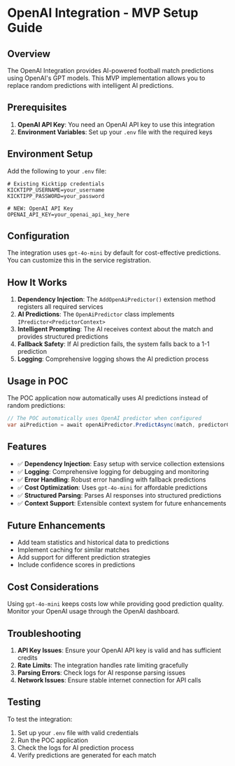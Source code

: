 # OpenAI Integration - MVP Setup Guide

## Overview

The OpenAI Integration provides AI-powered football match predictions using OpenAI's GPT models. This MVP implementation allows you to replace random predictions with intelligent AI predictions.

## Prerequisites

1. **OpenAI API Key**: You need an OpenAI API key to use this integration
2. **Environment Variables**: Set up your `.env` file with the required keys

## Environment Setup

Add the following to your `.env` file:

```env
# Existing Kicktipp credentials
KICKTIPP_USERNAME=your_username
KICKTIPP_PASSWORD=your_password

# NEW: OpenAI API Key
OPENAI_API_KEY=your_openai_api_key_here
```

## Configuration

The integration uses `gpt-4o-mini` by default for cost-effective predictions. You can customize this in the service registration.

## How It Works

1. **Dependency Injection**: The `AddOpenAiPredictor()` extension method registers all required services
2. **AI Predictions**: The `OpenAiPredictor` class implements `IPredictor<PredictorContext>`
3. **Intelligent Prompting**: The AI receives context about the match and provides structured predictions
4. **Fallback Safety**: If AI prediction fails, the system falls back to a 1-1 prediction
5. **Logging**: Comprehensive logging shows the AI prediction process

## Usage in POC

The POC application now automatically uses AI predictions instead of random predictions:

```csharp
// The POC automatically uses OpenAI predictor when configured
var aiPrediction = await openAiPredictor.PredictAsync(match, predictorContext);
```

## Features

- ✅ **Dependency Injection**: Easy setup with service collection extensions
- ✅ **Logging**: Comprehensive logging for debugging and monitoring
- ✅ **Error Handling**: Robust error handling with fallback predictions
- ✅ **Cost Optimization**: Uses `gpt-4o-mini` for affordable predictions
- ✅ **Structured Parsing**: Parses AI responses into structured predictions
- ✅ **Context Support**: Extensible context system for future enhancements

## Future Enhancements

- Add team statistics and historical data to predictions
- Implement caching for similar matches
- Add support for different prediction strategies
- Include confidence scores in predictions

## Cost Considerations

Using `gpt-4o-mini` keeps costs low while providing good prediction quality. Monitor your OpenAI usage through the OpenAI dashboard.

## Troubleshooting

1. **API Key Issues**: Ensure your OpenAI API key is valid and has sufficient credits
2. **Rate Limits**: The integration handles rate limiting gracefully
3. **Parsing Errors**: Check logs for AI response parsing issues
4. **Network Issues**: Ensure stable internet connection for API calls

## Testing

To test the integration:

1. Set up your `.env` file with valid credentials
2. Run the POC application
3. Check the logs for AI prediction process
4. Verify predictions are generated for each match

